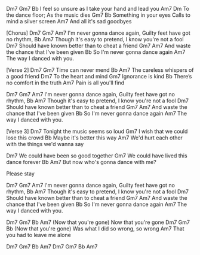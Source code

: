 Dm7             Gm7   Bb
I feel so unsure as I take your hand and lead you 
Am7                 Dm
To the dance floor; As the music dies
Gm7                     Bb
 Something in your eyes Calls to mind a silver screen
    Am7
And all it's sad goodbyes

[Chorus]
Dm7                           Gm7                     Am7
 I'm never gonna dance again, Guilty feet have got no rhythm,
Bb                              Am7
 Though it's easy to pretend, I know you're not a fool
Dm7
Should have known better than to cheat a friend
    Gm7                             Am7
And waste the chance that I've been given
Bb
 So I'm never gonna dance again
    Am7
The way I danced with you.  

[Verse 2]
Dm7               Gm7
Time can never mend
    Bb                Am7
The careless whispers of a good friend
Dm7
 To the heart and mind
Gm7
 Ignorance is kind
Bb
There’s no comfort in the truth
Am7
Pain is all you'll find

Dm7                           Gm7                     Am7
 I'm never gonna dance again, Guilty feet have got no rhythm,
Bb                              Am7
 Though it's easy to pretend, I know you're not a fool
Dm7
Should have known better than to cheat a friend
    Gm7                              Am7
And waste the chance that I've been given
Bb
 So I'm never gonna dance again
    Am7
The way I danced with you.  

[Verse 3]
  Dm7
Tonight the music seems so loud
  Gm7
I wish that we could lose this crowd
Bb
Maybe it's better this way
     Am7
We'd hurt each other with the things we'd wanna say

   Dm7
We could have been so good together
   Gm7
We could have lived this dance forever
    Bb                         Am7
But now who's gonna dance with me?

Please stay

Dm7                           Gm7                     Am7
 I'm never gonna dance again, Guilty feet have got no rhythm,
Bb                              Am7
 Though it's easy to pretend, I know you're not a fool
Dm7
Should have known better than to cheat a friend
    Gm7                             Am7
And waste the chance that I've been given
Bb
 So I'm never gonna dance again
    Am7
The way I danced with you.  

Dm7             Gm7                     Bb   Am7
(Now that you're gone) Now that you're gone
Dm7               Gm7                              Bb
(Now that you're gone) Was what I did so wrong, so wrong
                Am7
That you had to leave me alone

Dm7 Gm7 Bb Am7
Dm7 Gm7 Bb Am7
